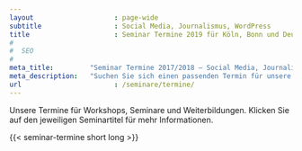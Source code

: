 ```yaml
---
layout                    : page-wide
subtitle                  : Social Media, Journalismus, WordPress
title                     : Seminar Termine 2019 für Köln, Bonn und Deutschland
#
#  SEO
#
meta_title:         "Seminar Termine 2017/2018 – Social Media, Journalismus, WordPress"
meta_description:   "Suchen Sie sich einen passenden Termin für unsere kommenden WordPress-, Social Media-, Texte Schreiben- und SEO-Seminare und Weiterbildungen."
url                       : /seminare/termine/
---
```

Unsere Termine für Workshops, Seminare und Weiterbildungen. Klicken Sie auf den jeweiligen Seminartitel für mehr Informationen.
<!-- readmore -->

{{< seminar-termine short long  >}}
